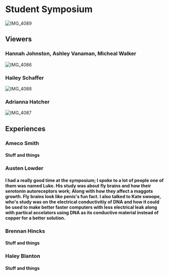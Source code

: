 # Student Symposium

![IMG_4089](https://github.com/yabetsg/Enabling-the-Circular-Economy-by-Bringing-AI-to-Resale/assets/112116586/0f2a199c-ab4e-4b20-a8e1-e9069299a0e0)

## Viewers
### Hannah Johnston, Ashley Vanaman, Micheal Walker
![IMG_4086](https://github.com/yabetsg/Enabling-the-Circular-Economy-by-Bringing-AI-to-Resale/assets/112116586/79d150d9-7377-4ceb-94e8-35d76bc50488)
### Hailey Schaffer
![IMG_4088](https://github.com/yabetsg/Enabling-the-Circular-Economy-by-Bringing-AI-to-Resale/assets/112116586/934602b9-c749-4ebd-94c7-5a3030104683)
### Adrianna Hatcher
![IMG_4087](https://github.com/yabetsg/Enabling-the-Circular-Economy-by-Bringing-AI-to-Resale/assets/112116586/55a20bdf-4e3f-46e2-aea0-9609f26e6234)

## Experiences

### Ameco Smith
#### Stuff and things

### Austen Lowder
#### I had a really good time at the symposium; I spoke to a lot of people one of them was named Luke. His study was about fly brains and how their serotonin autoreceptors work; Along with how they affect a maggots growth. Fly brains look like penis's fun fact. I also talked to Kate swoope, who's study was on the electrical conductivitiy of DNA and how it could be used to make better faster computers with less electrical leak along with partical accelators using DNA as its conductive material instead of copper for a better solution.

### Brennan Hincks
#### Stuff and things

### Haley Blanton
#### Stuff and things

